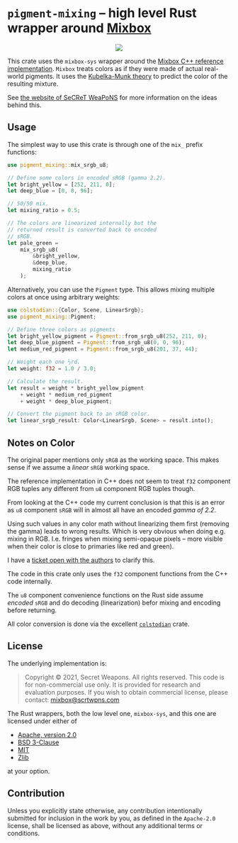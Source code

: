 # `pigment-mixing` – high level Rust wrapper around [Mixbox](https://scrtwpns.com/mixbox)

<p align="center">
  <img src="https://scrtwpns.com/mixbox/teaser.jpg"/>
</p>

This crate uses the `mixbox-sys` wrapper around the [Mixbox C++ reference
implementation](https://github.com/scrtwpns/pigment-mixing).
`Mixbox` treats colors as if they were made of actual real-world pigments.
It uses the [Kubelka-Munk theory](https://en.wikipedia.org/wiki/Kubelka-Munk_theory)
to predict the color of the resulting mixture.

See [the website of SeCReT WeaPoNS](https://scrtwpns.com/mixbox) for more
information on the ideas behind this.
## Usage

The simplest way to use this crate is through one of the `mix_` prefix
functions:

```rs
use pigment_mixing::mix_srgb_u8;

// Define some colors in encoded sRGB (gamma 2.2).
let bright_yellow = [252, 211, 0];
let deep_blue = [0, 0, 96];

// 50/50 mix.
let mixing_ratio = 0.5;

// The colors are linearized internally but the
// returned result is converted back to encoded
// sRGB.
let pale_green =
    mix_srgb_u8(
        &bright_yellow,
        &deep_blue,
        mixing_ratio
    );
```

Alternatively, you can use the `Pigment` type. This allows mixing multiple
colors at once using arbitrary weights:

```rs
use colstodian::{Color, Scene, LinearSrgb};
use pigment_mixing::Pigment;

// Define three colors as pigments
let bright_yellow_pigment = Pigment::from_srgb_u8(252, 211, 0);
let deep_blue_pigment = Pigment::from_srgb_u8(0, 0, 96);
let medium_red_pigment = Pigment::from_srgb_u8(201, 37, 44);

// Weight each one ⅓rd.
let weight: f32 = 1.0 / 3.0;

// Calculate the result.
let result = weight * bright_yellow_pigment
    + weight * medium_red_pigment
    + weight * deep_blue_pigment;

// Convert the pigment back to an sRGB color.
let linear_srgb_result: Color<LinearSrgb, Scene> = result.into();
```

## Notes on Color

The original paper mentions only `sRGB` as the working space. This makes sense
if we assume a *linear* `sRGB` working space.

The reference implementation in C++ does not seem to treat `f32` component
RGB tuples any different from `u8` component RGB tuples though.

From looking at the C++ code my current conclusion is that this is an error as
`u8` component `sRGB` will in almost all have an encoded *gamma of 2.2*.

Using such values in any color math without linearizing them first (removing
the gamma) leads to wrong results. Which is very obvious when doing e.g. mixing
in RGB. I.e. fringes when mixing semi-opaque pixels – more visible when their
color is close to primaries like red and green).

I have a
[ticket open with the authors](https://github.com/scrtwpns/pigment-mixing/issues/1)
to clarify this.

The code in this crate only uses the `f32` component functions from the C++ code
internally.

The `u8` component convenience functions on the Rust side assume *encoded*
`sRGB` and do decoding (linearization) befor mixing and encoding before
returning.

All color conversion is done via the excellent
[`colstodian`](https://github.com/termhn/colstodian) crate.

## License

The underlying implementation is:

> Copyright © 2021, Secret Weapons. All rights reserved.
> This code is for non-commercial use only. It is provided for research and
> evaluation purposes.
> If you wish to obtain commercial license, please contact:
> mixbox@scrtwpns.com

The Rust wrappers, both the low level one, `mixbox-sys`, and this one are
licensed under either of

* [Apache, version 2.0](http://www.apache.org/licenses/LICENSE-2.0)
* [BSD 3-Clause](https://opensource.org/licenses/BSD-3-Clause)
* [MIT](http://opensource.org/licenses/MIT)
* [Zlib](https://opensource.org/licenses/Zlib)

at your option.

## Contribution

Unless you explicitly state otherwise, any contribution intentionally submitted
for inclusion in the work by you, as defined in the `Apache-2.0` license, shall
be licensed as above, without any additional terms or conditions.
